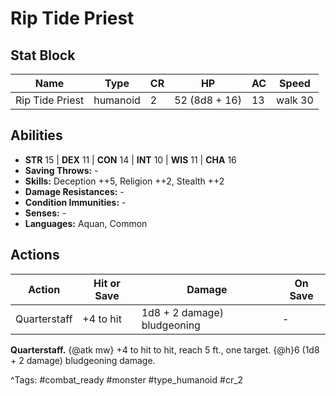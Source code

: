# Rip Tide Priest

## Stat Block

| Name | Type | CR | HP | AC | Speed |
|------|------|----|----|----|-------|
| Rip Tide Priest | humanoid | 2 | 52 (8d8 + 16) | 13 | walk 30 |

## Abilities

- **STR** 15 | **DEX** 11 | **CON** 14 | **INT** 10 | **WIS** 11 | **CHA** 16
- **Saving Throws:** -  
- **Skills:** Deception ++5, Religion ++2, Stealth ++2  
- **Damage Resistances:** -  
- **Condition Immunities:** -  
- **Senses:** -  
- **Languages:** Aquan, Common


## Actions

| Action | Hit or Save | Damage | On Save |
|--------|--------------|--------|----------|
| Quarterstaff | +4 to hit | 1d8 + 2 damage) bludgeoning | - |

**Quarterstaff.** {@atk mw} +4 to hit to hit, reach 5 ft., one target. {@h}6 (1d8 + 2 damage) bludgeoning damage.


^Tags: #combat_ready #monster #type_humanoid #cr_2